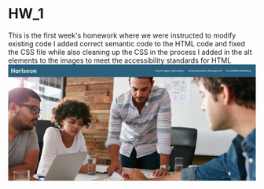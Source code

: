 # HW_1
This is the first week's homework where we were instructed to modify existing code
I added correct semantic code to the HTML code and fixed the CSS file while also cleaning up the CSS in the process
I added in the alt elements to the images to meet the accessibility standards for HTML
![Horiseon Website](assets/images/Capture.png)
